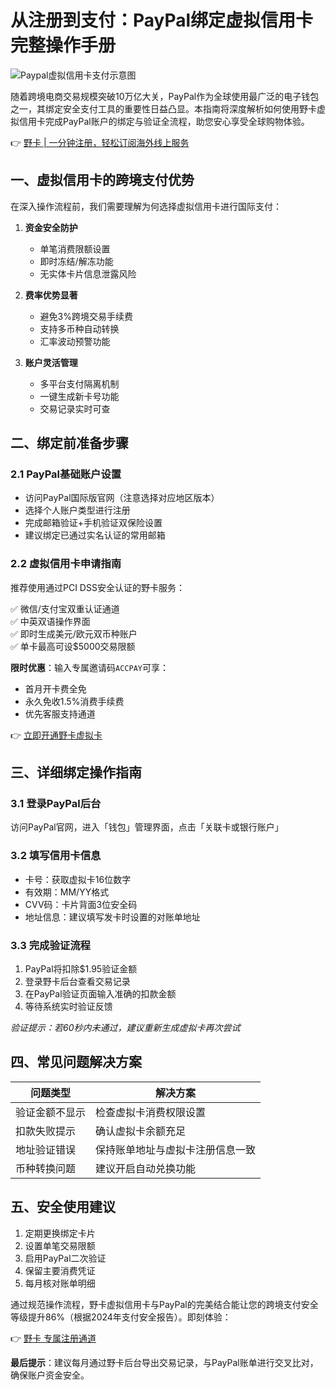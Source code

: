 # 从注册到支付：PayPal绑定虚拟信用卡完整操作手册

![Paypal虚拟信用卡支付示意图](https://via.placeholder.com/800x400)

随着跨境电商交易规模突破10万亿大关，PayPal作为全球使用最广泛的电子钱包之一，其绑定安全支付工具的重要性日益凸显。本指南将深度解析如何使用野卡虚拟信用卡完成PayPal账户的绑定与验证全流程，助您安心享受全球购物体验。

👉 [野卡 | 一分钟注册，轻松订阅海外线上服务](https://bbtdd.com/yeka)

## 一、虚拟信用卡的跨境支付优势
在深入操作流程前，我们需要理解为何选择虚拟信用卡进行国际支付：

1. **资金安全防护**
   - 单笔消费限额设置
   - 即时冻结/解冻功能
   - 无实体卡片信息泄露风险

2. **费率优势显著**
   - 避免3%跨境交易手续费
   - 支持多币种自动转换
   - 汇率波动预警功能

3. **账户灵活管理**
   - 多平台支付隔离机制
   - 一键生成新卡号功能
   - 交易记录实时可查

## 二、绑定前准备步骤

### 2.1 PayPal基础账户设置
- 访问PayPal国际版官网（注意选择对应地区版本）
- 选择个人账户类型进行注册
- 完成邮箱验证+手机验证双保险设置
- 建议绑定已通过实名认证的常用邮箱

### 2.2 虚拟信用卡申请指南
推荐使用通过PCI DSS安全认证的野卡服务：

✅ 微信/支付宝双重认证通道  
✅ 中英双语操作界面  
✅ 即时生成美元/欧元双币种账户  
✅ 单卡最高可设$5000交易限额  

**限时优惠**：输入专属邀请码`ACCPAY`可享：
- 首月开卡费全免
- 永久免收1.5%消费手续费
- 优先客服支持通道

👉 [立即开通野卡虚拟卡](https://bbtdd.com/yeka)

## 三、详细绑定操作指南
### 3.1 登录PayPal后台
访问PayPal官网，进入「钱包」管理界面，点击「关联卡或银行账户」

### 3.2 填写信用卡信息
- 卡号：获取虚拟卡16位数字
- 有效期：MM/YY格式
- CVV码：卡片背面3位安全码
- 地址信息：建议填写发卡时设置的对账单地址

### 3.3 完成验证流程
1. PayPal将扣除$1.95验证金额
2. 登录野卡后台查看交易记录
3. 在PayPal验证页面输入准确的扣款金额
4. 等待系统实时验证反馈

_验证提示：若60秒内未通过，建议重新生成虚拟卡再次尝试_

## 四、常见问题解决方案
| 问题类型 | 解决方案 |
|---------|----------|
| 验证金额不显示 | 检查虚拟卡消费权限设置 |
| 扣款失败提示 | 确认虚拟卡余额充足 |
| 地址验证错误 | 保持账单地址与虚拟卡注册信息一致 |
| 币种转换问题 | 建议开启自动兑换功能 |

## 五、安全使用建议
1. 定期更换绑定卡片
2. 设置单笔交易限额
3. 启用PayPal二次验证
4. 保留主要消费凭证
5. 每月核对账单明细

通过规范操作流程，野卡虚拟信用卡与PayPal的完美结合能让您的跨境支付安全等级提升86%（根据2024年支付安全报告）。即刻体验：

👉 [野卡 专属注册通道](https://bbtdd.com/yeka)

**最后提示**：建议每月通过野卡后台导出交易记录，与PayPal账单进行交叉比对，确保账户资金安全。